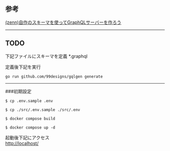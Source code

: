 ## 参考
[(zenn)自作のスキーマを使ってGraphQLサーバーを作ろう](https://zenn.dev/hsaki/books/golang-graphql/viewer/originalserver)

---

## TODO
下記ファイルにスキーマを定義
*.graphql

定義後下記を実行
```shell
go run github.com/99designs/gqlgen generate
```

---

###初期設定
```shell
$ cp .env.sample .env

$ cp ./src/.env.sample ./src/.env

$ docker compose build

$ docker compose up -d
```

起動後下記にアクセス   
[http://localhost/](http://localhost/)


